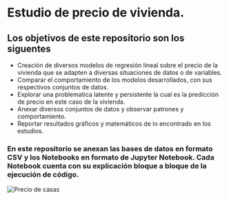 # Estudio de precio de vivienda.
## Los objetivos de este repositorio son los siguentes
- Creación de diversos modelos de regresión líneal sobre el precio de la vivienda que se adapten a diversas situaciones de datos o de variables.
- Comparar el comportamiento de los modelos desarrollados, con sus respectivos conjuntos de datos.
- Explorar una problematica latente y persistente la cual es la predicción de precio en este caso de la vivienda.
- Anexar diversos conjuntos de datos y observar patrones y comportamiento.
- Reportar resultados gráficos y matemáticos de lo encontrado en los estudios.

### En este repositorio se anexan las bases de datos en formato CSV y los Notebooks en formato de Jupyter Notebook. Cada Notebook cuenta con su explicación bloque a bloque de la ejecución de código.

![Precio de casas](https://s36360.pcdn.co/wp-content/uploads/2020/03/precio-vivienda-scaled.jpg)
